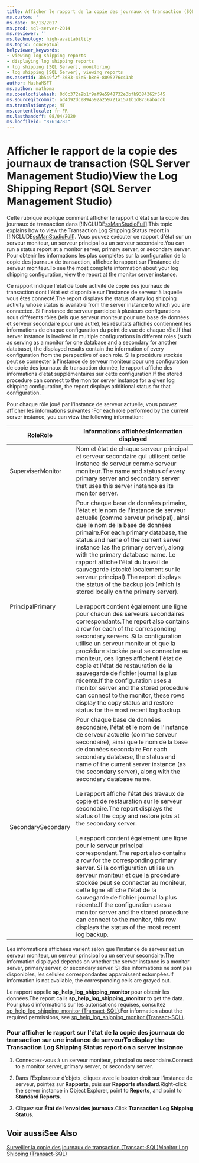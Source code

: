 ```yaml
---
title: Afficher le rapport de la copie des journaux de transaction (SQL Server Management Studio) | Microsoft Docs
ms.custom: ''
ms.date: 06/13/2017
ms.prod: sql-server-2014
ms.reviewer: ''
ms.technology: high-availability
ms.topic: conceptual
helpviewer_keywords:
- viewing log shipping reports
- displaying log shipping reports
- log shipping [SQL Server], monitoring
- log shipping [SQL Server], viewing reports
ms.assetid: 3b549f2f-3683-45e5-b8e8-8095276c41ab
author: MashaMSFT
ms.author: mathoma
ms.openlocfilehash: 0d6c372a9b1f9af9e5948732e3bfb9384362f545
ms.sourcegitcommit: ad4d92dce894592a259721a1571b1d8736abacdb
ms.translationtype: MT
ms.contentlocale: fr-FR
ms.lasthandoff: 08/04/2020
ms.locfileid: "87614783"
---
```

# <a name="view-the-log-shipping-report-sql-server-management-studio"></a><span data-ttu-id="09594-102">Afficher le rapport de la copie des journaux de transaction (SQL Server Management Studio)</span><span class="sxs-lookup"><span data-stu-id="09594-102">View the Log Shipping Report (SQL Server Management Studio)</span></span>
  <span data-ttu-id="09594-103">Cette rubrique explique comment afficher le rapport d'état sur la copie des journaux de transaction dans [!INCLUDE[ssManStudioFull](../../includes/ssmanstudiofull-md.md)].</span><span class="sxs-lookup"><span data-stu-id="09594-103">This topic explains how to view the Transaction Log Shipping Status report in [!INCLUDE[ssManStudioFull](../../includes/ssmanstudiofull-md.md)].</span></span> <span data-ttu-id="09594-104">Vous pouvez exécuter ce rapport d'état sur un serveur moniteur, un serveur principal ou un serveur secondaire.</span><span class="sxs-lookup"><span data-stu-id="09594-104">You can run a status report at a monitor server, primary server, or secondary server.</span></span> <span data-ttu-id="09594-105">Pour obtenir les informations les plus complètes sur la configuration de la copie des journaux de transaction, affichez le rapport sur l'instance de serveur moniteur.</span><span class="sxs-lookup"><span data-stu-id="09594-105">To see the  most complete information about your log shipping configuration, view the report at the monitor server instance.</span></span>  
  
 <span data-ttu-id="09594-106">Ce rapport indique l'état de toute activité de copie des journaux de transaction dont l'état est disponible sur l'instance de serveur à laquelle vous êtes connecté.</span><span class="sxs-lookup"><span data-stu-id="09594-106">The report displays the status of any log shipping activity whose status is available from the server instance to which you are connected.</span></span> <span data-ttu-id="09594-107">Si l'instance de serveur participe à plusieurs configurations sous différents rôles (tels que serveur moniteur pour une base de données et serveur secondaire pour une autre), les résultats affichés contiennent les informations de chaque configuration du point de vue de chaque rôle.</span><span class="sxs-lookup"><span data-stu-id="09594-107">If that server instance is involved in multiple configurations in different roles (such as serving as a monitor for one database and a secondary for another database), the displayed results contain the information of every configuration from the perspective of each role.</span></span> <span data-ttu-id="09594-108">Si la procédure stockée peut se connecter à l'instance de serveur moniteur pour une configuration de copie des journaux de transaction donnée, le rapport affiche des informations d'état supplémentaires sur cette configuration.</span><span class="sxs-lookup"><span data-stu-id="09594-108">If the stored procedure can connect to the monitor server instance for a given log shipping configuration, the report displays additional status for that configuration.</span></span>  
  
 <span data-ttu-id="09594-109">Pour chaque rôle joué par l'instance de serveur actuelle, vous pouvez afficher les informations suivantes :</span><span class="sxs-lookup"><span data-stu-id="09594-109">For each role performed by the current server instance, you can view the following information:</span></span>  
  
|<span data-ttu-id="09594-110">Role</span><span class="sxs-lookup"><span data-stu-id="09594-110">Role</span></span>|<span data-ttu-id="09594-111">Informations affichées</span><span class="sxs-lookup"><span data-stu-id="09594-111">Information displayed</span></span>|  
|----------|---------------------------|  
|<span data-ttu-id="09594-112">Superviser</span><span class="sxs-lookup"><span data-stu-id="09594-112">Monitor</span></span>|<span data-ttu-id="09594-113">Nom et état de chaque serveur principal et serveur secondaire qui utilisent cette instance de serveur comme serveur moniteur.</span><span class="sxs-lookup"><span data-stu-id="09594-113">The name and status of every primary server and secondary server that uses this server instance as its monitor server.</span></span>|  
|<span data-ttu-id="09594-114">Principal</span><span class="sxs-lookup"><span data-stu-id="09594-114">Primary</span></span>|<span data-ttu-id="09594-115">Pour chaque base de données primaire, l'état et le nom de l'instance de serveur actuelle (comme serveur principal), ainsi que le nom de la base de données primaire.</span><span class="sxs-lookup"><span data-stu-id="09594-115">For each primary database, the status and name of the current server instance (as the primary server), along with the primary database name.</span></span> <span data-ttu-id="09594-116">Le rapport affiche l'état du travail de sauvegarde (stocké localement sur le serveur principal).</span><span class="sxs-lookup"><span data-stu-id="09594-116">The report displays the status of the backup job (which is stored locally on the primary server).</span></span><br /><br /> <span data-ttu-id="09594-117">Le rapport contient également une ligne pour chacun des serveurs secondaires correspondants.</span><span class="sxs-lookup"><span data-stu-id="09594-117">The report also contains a row for each of the corresponding secondary servers.</span></span> <span data-ttu-id="09594-118">Si la configuration utilise un serveur moniteur et que la procédure stockée peut se connecter au moniteur, ces lignes affichent l'état de copie et l'état de restauration de la sauvegarde de fichier journal la plus récente.</span><span class="sxs-lookup"><span data-stu-id="09594-118">If the configuration uses a monitor server and the stored procedure can connect to the monitor, these rows display the copy status and restore status for the most recent log backup.</span></span>|  
|<span data-ttu-id="09594-119">Secondary</span><span class="sxs-lookup"><span data-stu-id="09594-119">Secondary</span></span>|<span data-ttu-id="09594-120">Pour chaque base de données secondaire, l'état et le nom de l'instance de serveur actuelle (comme serveur secondaire), ainsi que le nom de la base de données secondaire.</span><span class="sxs-lookup"><span data-stu-id="09594-120">For each secondary database, the status and name of the current server instance (as the secondary server), along with the secondary database name.</span></span><br /><br /> <span data-ttu-id="09594-121">Le rapport affiche l'état des travaux de copie et de restauration sur le serveur secondaire.</span><span class="sxs-lookup"><span data-stu-id="09594-121">The report displays the status of the copy and restore jobs at the secondary server.</span></span><br /><br /> <span data-ttu-id="09594-122">Le rapport contient également une ligne pour le serveur principal correspondant.</span><span class="sxs-lookup"><span data-stu-id="09594-122">The report also contains a row for the corresponding primary server.</span></span> <span data-ttu-id="09594-123">Si la configuration utilise un serveur moniteur et que la procédure stockée peut se connecter au moniteur, cette ligne affiche l'état de la sauvegarde de fichier journal la plus récente.</span><span class="sxs-lookup"><span data-stu-id="09594-123">If the configuration uses a monitor server and the stored procedure can connect to the monitor, this row displays the status of the most recent log backup.</span></span>|  
  
 <span data-ttu-id="09594-124">Les informations affichées varient selon que l'instance de serveur est un serveur moniteur, un serveur principal ou un serveur secondaire.</span><span class="sxs-lookup"><span data-stu-id="09594-124">The information displayed depends on whether the server instance is a monitor server, primary server, or secondary server.</span></span> <span data-ttu-id="09594-125">Si des informations ne sont pas disponibles, les cellules correspondantes apparaissent estompées.</span><span class="sxs-lookup"><span data-stu-id="09594-125">If information is not available, the corresponding cells are grayed out.</span></span>  
  
 <span data-ttu-id="09594-126">Le rapport appelle **sp_help_log_shipping_monitor** pour obtenir les données.</span><span class="sxs-lookup"><span data-stu-id="09594-126">The report calls **sp_help_log_shipping_monitor** to get the data.</span></span> <span data-ttu-id="09594-127">Pour plus d’informations sur les autorisations requises, consultez [sp_help_log_shipping_monitor &#40;Transact-SQL&#41;](/sql/relational-databases/system-stored-procedures/sp-help-log-shipping-monitor-transact-sql).</span><span class="sxs-lookup"><span data-stu-id="09594-127">For information about the required permissions, see [sp_help_log_shipping_monitor &#40;Transact-SQL&#41;](/sql/relational-databases/system-stored-procedures/sp-help-log-shipping-monitor-transact-sql).</span></span>  
  
### <a name="to-display-the-transaction-log-shipping-status-report-on-a-server-instance"></a><span data-ttu-id="09594-128">Pour afficher le rapport sur l'état de la copie des journaux de transaction sur une instance de serveur</span><span class="sxs-lookup"><span data-stu-id="09594-128">To display the Transaction Log Shipping Status report on a server instance</span></span>  
  
1.  <span data-ttu-id="09594-129">Connectez-vous à un serveur moniteur, principal ou secondaire.</span><span class="sxs-lookup"><span data-stu-id="09594-129">Connect to a monitor server, primary server, or secondary server.</span></span>  
  
2.  <span data-ttu-id="09594-130">Dans l’Explorateur d’objets, cliquez avec le bouton droit sur l’instance de serveur, pointez sur **Rapports**, puis sur **Rapports standard**.</span><span class="sxs-lookup"><span data-stu-id="09594-130">Right-click the server instance in Object Explorer, point to **Reports**, and point to **Standard Reports**.</span></span>  
  
3.  <span data-ttu-id="09594-131">Cliquez sur **État de l’envoi des journaux**.</span><span class="sxs-lookup"><span data-stu-id="09594-131">Click **Transaction Log Shipping Status**.</span></span>  
  
## <a name="see-also"></a><span data-ttu-id="09594-132">Voir aussi</span><span class="sxs-lookup"><span data-stu-id="09594-132">See Also</span></span>  
 [<span data-ttu-id="09594-133">Surveiller la copie des journaux de transaction &#40;Transact-SQL&#41;</span><span class="sxs-lookup"><span data-stu-id="09594-133">Monitor Log Shipping &#40;Transact-SQL&#41;</span></span>](monitor-log-shipping-transact-sql.md)  
  
  
